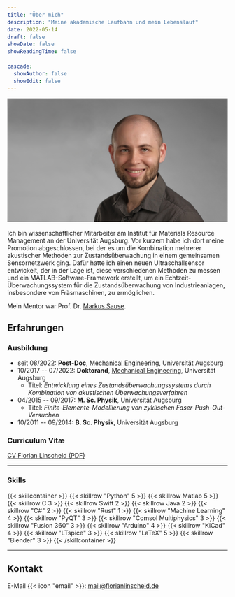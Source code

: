 ```yaml
---
title: "Über mich"
description: "Meine akademische Laufbahn und mein Lebenslauf"
date: 2022-05-14
draft: false
showDate: false
showReadingTime: false

cascade:
  showAuthor: false
  showEdit: false
---
```



![Profilfoto](profil_breit.jpg )

Ich bin wissenschaftlicher Mitarbeiter am Institut für Materials Resource Management an der Universität Augsburg. 
Vor kurzem habe ich dort meine Promotion abgeschlossen, bei der es um die Kombination mehrerer akustischer Methoden zur Zustandsüberwachung in einem gemeinsamen Sensornetzwerk ging. 
Dafür hatte ich einen neuen Ultraschallsensor entwickelt, der in der Lage ist, diese verschiedenen Methoden zu messen und ein MATLAB-Software-Framework erstellt, um ein Echtzeit-Überwachungssystem für die Zustandsüberwachung von Industrieanlagen, insbesondere von Fräsmaschinen, zu ermöglichen.

Mein Mentor war Prof. Dr. <a href="https://www.uni-augsburg.de/de/fakultaet/mntf/mrm/prof/mech/team/sause/" target="_blank">Markus Sause</a>.

## Erfahrungen

### Ausbildung

- seit 08/2022: **Post-Doc**, <a href="https://www.uni-augsburg.de/de/fakultaet/mntf/mrm/prof/mech/team/linscheid/" target="_blank">Mechanical Engineering</a>, Universität Augsburg
- 10/2017 -- 07/2022: **Doktorand**, <a href="https://www.uni-augsburg.de/de/fakultaet/mntf/mrm/prof/mech/team/linscheid/" target="_blank">Mechanical Engineering</a>, Universität Augsburg
  - Titel: *Entwicklung eines Zustandsüberwachungssystems durch Kombination von akustischen Überwachungsverfahren*
- 04/2015 -- 09/2017: **M. Sc. Physik**, Universität Augsburg
	- Titel: *Finite-Elemente-Modellierung von zyklischen Faser-Push-Out-Versuchen*
- 10/2011 -- 09/2014: **B. Sc. Physik**, Universität Augsburg


### Curriculum Vitæ
[CV Florian Linscheid (PDF)](CV_Linscheid.pdf)

---
### Skills

{{< skillcontainer >}}
  {{< skillrow "Python" 5 >}}
  {{< skillrow Matlab 5 >}}
  {{< skillrow C 3 >}}
  {{< skillrow Swift 2 >}}
  {{< skillrow Java 2 >}}
  {{< skillrow "C#" 2 >}}
  {{< skillrow "Rust" 1 >}}
  {{< skillrow "Machine Learning" 4 >}}
  {{< skillrow "PyQT" 3 >}}
  {{< skillrow "Comsol Multiphysics" 3 >}}
  {{< skillrow "Fusion 360" 3 >}}
  {{< skillrow "Arduino" 4 >}}
  {{< skillrow "KiCad" 4 >}}
  {{< skillrow "LTspice" 3 >}}
  {{< skillrow "LaTeX" 5 >}}
  {{< skillrow "Blender" 3 >}}
{{< /skillcontainer >}}

---

## Kontakt
E-Mail {{< icon "email" >}}: mail@florianlinscheid.de

